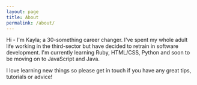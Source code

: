 ```yaml
---
layout: page
title: About
permalink: /about/
---
```


Hi - I'm Kayla; a 30-something career changer. I've spent my whole adult life working in the third-sector but have decided to retrain in software development. I'm currently learning Ruby, HTML/CSS, Python and soon to be moving on to JavaScript and Java.

I love learning new things so please get in touch if you have any great tips, tutorials or advice!
